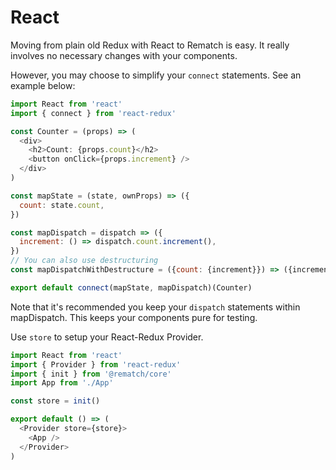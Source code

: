 # React

Moving from plain old Redux with React to Rematch is easy. It really involves no necessary changes with your components.

However, you may choose to simplify your `connect` statements. See an example below:

```javascript
import React from 'react'
import { connect } from 'react-redux'

const Counter = (props) => (
  <div>
    <h2>Count: {props.count}</h2>
    <button onClick={props.increment} />
  </div>
)

const mapState = (state, ownProps) => ({
  count: state.count,
})

const mapDispatch = dispatch => ({
  increment: () => dispatch.count.increment(),
})
// You can also use destructuring
const mapDispatchWithDestructure = ({count: {increment}}) => ({increment})

export default connect(mapState, mapDispatch)(Counter)
```

Note that it's recommended you keep your `dispatch` statements within mapDispatch. This keeps your components pure for testing.

Use `store` to setup your React-Redux Provider.

```javascript
import React from 'react'
import { Provider } from 'react-redux'
import { init } from '@rematch/core'
import App from './App'

const store = init()

export default () => (
  <Provider store={store}>
    <App />
  </Provider>
)
```

